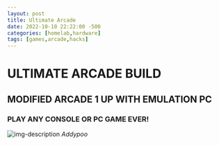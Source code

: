 ```yaml
---
layout: post
title: Ultimate Arcade
date: 2022-10-10 22:22:00 -500
categories: [homelab,hardware]
tags: [games,arcade,hacks]
---
```


# ULTIMATE ARCADE BUILD

## MODIFIED ARCADE 1 UP WITH EMULATION PC

### PLAY ANY CONSOLE OR PC GAME EVER!

![img-description](https://www.antlatt.com/images/builds/arcade/arcadethumb.png)
_Addypoo_


